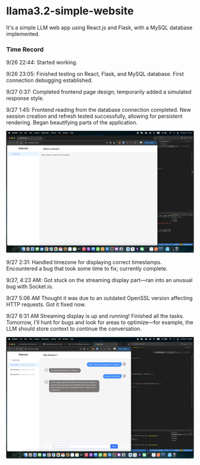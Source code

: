 # llama3.2-simple-website

It's a simple LLM web app using React.js and Flask, with a MySQL database implemented.

### Time Record

9/26 22:44: Started working.

9/26 23:05: Finished testing on React, Flask, and MySQL database. First connection debugging established.

9/27 0:37: Completed frontend page design; temporarily added a simulated response style.

9/27 1:45: Frontend reading from the database connection completed. New session creation and refresh tested successfully, allowing for persistent rendering. Began beautifying parts of the application.

<img src="./readme-image/Screenshot 2024-09-27 at 03.15.16.png" alt="Screenshot 2024-09-27 at 03.15.16" style="zoom:50%;" />

9/27 2:31: Handled timezone for displaying correct timestamps. Encountered a bug that took some time to fix; currently complete.

9/27, 4:23 AM: Got stuck on the streaming display part—ran into an unusual bug with Socket.io.

9/27 5:06 AM Thought it was due to an outdated OpenSSL version affecting HTTP requests. Got it fixed now.

9/27 6:31 AM Streaming display is up and running! Finished all the tasks. Tomorrow, I'll hunt for bugs and look for areas to optimize—for example, the LLM should store context to continue the conversation.

<img src="./readme-image/Screenshot 2024-09-27 at 06.30.29.png" alt="Screenshot 2024-09-27 at 06.30.29" style="zoom:50%;" />
